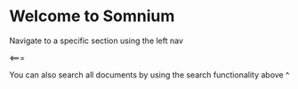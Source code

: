 # Welcome to Somnium

Navigate to a specific section using the left nav

<===

You can also search all documents by using the search functionality above ^